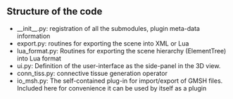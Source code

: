 ## Structure of the code 

* \_\_init\_\_.py: registration of all the submodules, plugin meta-data information
* export.py: routines for exporting the scene into XML or Lua
* lua\_format.py: Routines for exporting the scene hierarchy (ElementTree) into Lua format
* ui.py: Definition of the user-interface as the side-panel in the 3D view.
* conn\_tiss.py: connective tissue generation operator
* io\_msh.py: The self-contained plug-in for import/export of GMSH files. Included here for convenience it can be used by itself as a plugin